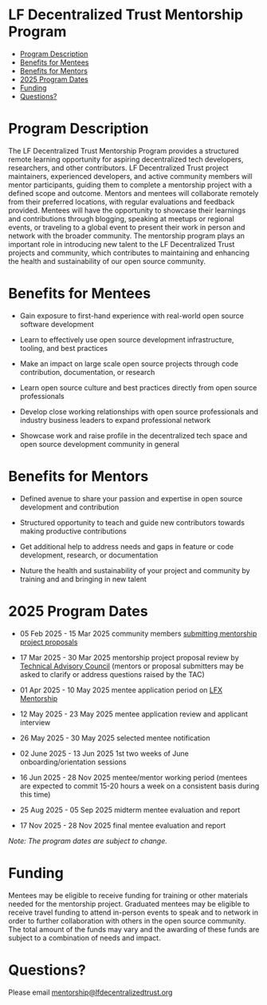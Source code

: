 # LF Decentralized Trust Mentorship Program

*   [Program Description](#program-description)
*   [Benefits for Mentees](#benefits-for-mentees)
*   [Benefits for Mentors](#benefits-for-Mentors)
*   [2025 Program Dates](#2025-program-dates)
*   [Funding](#funding)
*   [Questions?](#questions)

# Program Description

The LF Decentralized Trust Mentorship Program provides a structured remote learning opportunity for aspiring decentralized tech developers, researchers, and other contributors. LF Decentralized Trust project maintainers, experienced developers, and active community members will mentor participants, guiding them to complete a mentorship project with a defined scope and outcome. Mentors and mentees will collaborate remotely from their preferred locations, with regular evaluations and feedback provided. Mentees will have the opportunity to showcase their learnings and contributions through blogging, speaking at meetups or regional events, or traveling to a global event to present their work in person and network with the broader community. The mentorship program plays an important role in introducing new talent to the LF Decentralized Trust projects and community, which contributes to maintaining and enhancing the health and sustainability of our open source community. 

# Benefits for Mentees

*   Gain exposure to first-hand experience with real-world open source software development
    
*   Learn to effectively use open source development infrastructure, tooling, and best practices

*   Make an impact on large scale open source projects through code contribution, documentation, or research
    
*   Learn open source culture and best practices directly from open source professionals
      
*   Develop close working relationships with open source professionals and industry business leaders to expand professional network
    
*   Showcase work and raise profile in the decentralized tech space and open source development community in general

# Benefits for Mentors

*   Defined avenue to share your passion and expertise in open source development and contribution

*   Structured opportunity to teach and guide new contributors towards making productive contributions  
 
*   Get additional help to address needs and gaps in feature or code development, research, or documentation

*   Nuture the health and sustainability of your project and community by training and and bringing in new talent
    
# 2025 Program Dates 

*   05 Feb 2025 - 15 Mar 2025 community members [submitting mentorship project proposals](https://github.com/LF-Decentralized-Trust-Mentorships/mentorship-program/issues/new?template=mentorship-project.yml) 
    
*   17 Mar 2025 - 30 Mar 2025 mentorship project proposal review by [Technical Advisory Council](https://lf-decentralized-trust.github.io/governance/member-info/tac-members.html) (mentors or proposal submitters may be asked to clarify or address questions raised by the TAC)
    
*   01 Apr 2025 - 10 May 2025 mentee application period on [LFX Mentorship](https://mentorship.lfx.linuxfoundation.org/)
*   12 May 2025 - 23 May 2025 mentee application review and applicant interview
    
*   26 May 2025 - 30 May 2025 selected mentee notification
    
*   02 June 2025 - 13 Jun 2025 1st two weeks of June onboarding/orientation sessions
*   16 Jun 2025 - 28 Nov 2025 mentee/mentor working period (mentees are expected to commit 15-20 hours a week on a consistent basis during this time) 
*   25 Aug 2025 - 05 Sep 2025 midterm mentee evaluation and report
*   17 Nov 2025 - 28 Nov 2025  final mentee evaluation and report

_Note: The program dates are subject to change._

# Funding

Mentees may be eligible to receive funding for training or other materials needed for the mentorship project. Graduated mentees may be eligible to receive travel funding to attend in-person events to speak and to network in order to further collaboration with others in the open source community. The total amount of the funds may vary and the awarding of these funds are subject to a combination of needs and impact. 

# Questions?

Please email [mentorship@lfdecentralizedtrust.org](mailto:mentorship@lfdecentralizedtrust.org)
